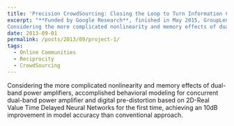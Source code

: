 ```yaml
---
title: 'Precision CrowdSourcing: Closing the Loop to Turn Information Consumers into Information Contributors'
excerpt: "**Funded by Google Research**, finished in May 2015, GroupLens Research, CS, University of Minnesota <br><br>
Considering the more complicated nonlinearity and memory effects of dual-band power amplifiers, accomplished behavioral modeling for concurrent dual-band power amplifier and digital pre-distortion based on 2D-Real Value Time Delayed Neural Networks for the first time, achieving an 10dB improvement in model accuracy than conventional approach."
date: 2013-09-01
permalink: /posts/2013/09/project-1/
tags:
  - Online Communities
  - Reciprocity
  - CrowdSourcing
---
```


Considering the more complicated nonlinearity and memory effects of dual-band power amplifiers, accomplished behavioral modeling for concurrent dual-band power amplifier and digital pre-distortion based on 2D-Real Value Time Delayed Neural Networks for the first time, achieving an 10dB improvement in model accuracy than conventional approach.


